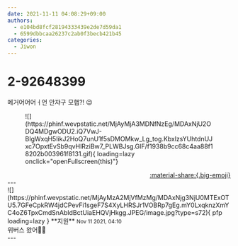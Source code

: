 ```yaml
---
date: 2021-11-11 04:08:29+09:00
authors:
  - e104bd8fcf28194333439e2de7d59da1
  - 6599dbbcaa26237c2ab0f3becb421b45
categories:
  - Jiwon
---
```


# 2-92648399

<div class="post-container" markdown="1">
<div class="content-container md-sidebar__scrollwrap" markdown="1">

메거어어어ㅓ언 안쟈구 모햅?! 😉
<figure markdown="1">
![](https://phinf.wevpstatic.net/MjAyMjA3MDNfNzEg/MDAxNjU2ODQ4MDgwODU2.iQ7VwJ-BIgWxqH5IikJ2HoQ7unU1f5sDMOMkw_Lg_tog.KbxlzsYUhtdnUJxc7OpxtEvSb9qvHlRziBw7_PLWBJsg.GIF/f1938b9cc68c4aa88f18202b003961f8131.gif){ loading=lazy onclick="openFullscreen(this)"}
</figure>


</div>
</div>

<div style="text-align: right;" markdown="1">
<a href="https://weverse.io/fromis9/fanpost/2-92648399" style="text-align: right;">:material-share:{.big-emoji}</a>
</div>
---

<div class="comments-container md-sidebar__scrollwrap" markdown="1">
<div class="comment" markdown="1">
<div class='id-container' markdown="1">
![](https://phinf.wevpstatic.net/MjAyMzA2MjVfMzMg/MDAxNjg3NjU0MTExOTU5.7GFeCpkRW4jdCPevFi1sgeF7S4XyLHRSJr1VOBRp7gEg.mY0LxqknzXmYC4oZ6TpxCmdSnAbldBctUiaEHQVjHkgg.JPEG/image.jpg?type=s72){ pfp loading=lazy }
**<span class="artist">지원</span>** <small>Nov 11 2021, 04:10</small><br>
</div>
<div class='comment-body' markdown="1">
위버스 왔어🤗🤗
</div>
</div>
</div>
---
